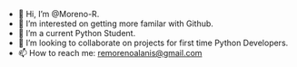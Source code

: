 - 👋 Hi, I’m @Moreno-R.
- 👀 I’m interested on getting more familar with Github.
- 🌱 I’m a current Python Student. 
- 💞️ I’m looking to collaborate on projects for first time Python Developers.
- 📫 How to reach me:  remorenoalanis@gmail.com

<!---
Moreno-R/Moreno-R is a ✨ special ✨ repository because its `README.md` (this file) appears on your GitHub profile.
You can click the Preview link to take a look at your changes.
--->
